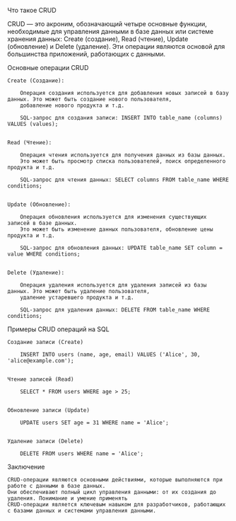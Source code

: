 Что такое CRUD

CRUD — это акроним, обозначающий четыре основные функции, необходимые для управления данными
в базе данных или системе хранения данных: Create (создание), Read (чтение), Update (обновление) и Delete (удаление).
Эти операции являются основой для большинства приложений, работающих с данными.


Основные операции CRUD

    Create (Создание):

        Операция создания используется для добавления новых записей в базу данных. Это может быть создание нового пользователя,
        добавление нового продукта и т.д.

        SQL-запрос для создания записи: INSERT INTO table_name (columns) VALUES (values);


    Read (Чтение):

        Операция чтения используется для получения данных из базы данных.
        Это может быть просмотр списка пользователей, поиск определенного продукта и т.д.

        SQL-запрос для чтения данных: SELECT columns FROM table_name WHERE conditions;


    Update (Обновление):

        Операция обновления используется для изменения существующих записей в базе данных.
        Это может быть изменение данных пользователя, обновление цены продукта и т.д.

        SQL-запрос для обновления данных: UPDATE table_name SET column = value WHERE conditions;


    Delete (Удаление):

        Операция удаления используется для удаления записей из базы данных. Это может быть удаление пользователя,
        удаление устаревшего продукта и т.д.

        SQL-запрос для удаления данных: DELETE FROM table_name WHERE conditions;


Примеры CRUD операций на SQL

    Создание записи (Create)

        INSERT INTO users (name, age, email) VALUES ('Alice', 30, 'alice@example.com');


    Чтение записей (Read)

        SELECT * FROM users WHERE age > 25;


    Обновление записи (Update)

        UPDATE users SET age = 31 WHERE name = 'Alice';


    Удаление записи (Delete)

        DELETE FROM users WHERE name = 'Alice';


Заключение

    CRUD-операции являются основными действиями, которые выполняются при работе с данными в базе данных. 
    Они обеспечивают полный цикл управления данными: от их создания до удаления. Понимание и умение применять 
    CRUD-операции является ключевым навыком для разработчиков, работающих с базами данных и системами управления данными.

